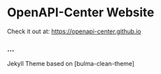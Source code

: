 # OpenAPI-Center Website

Check it out at: https://openapi-center.github.io

### ...

 Jekyll Theme based on [bulma-clean-theme]